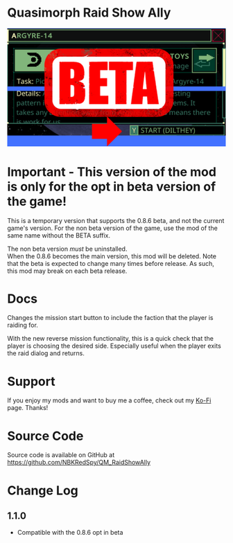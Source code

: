 # Quasimorph Raid Show Ally

![thumbnail icon](media/thumbnail.png)

# Important - This version of the mod is only for the opt in beta version of the game!

This is a temporary version that supports the 0.8.6 beta, and not the current game's version.
For the non beta version of the game, use the mod of the same name without the BETA suffix.

The non beta version *must* be uninstalled.  
When the 0.8.6 becomes the main version, this mod will be deleted.
Note that the beta is expected to change many times before release.
As such, this mod may break on each beta release.

# Docs


Changes the mission start button to include the faction that the player is raiding for.

With the new reverse mission functionality, this is a quick check that the player is choosing the desired side.  Especially useful when the player exits the raid dialog and returns.


# Support
If you enjoy my mods and want to buy me a coffee, check out my [Ko-Fi](https://ko-fi.com/nbkredspy71915) page.
Thanks!

# Source Code
Source code is available on GitHub at https://github.com/NBKRedSpy/QM_RaidShowAlly

# Change Log

## 1.1.0
* Compatible with the 0.8.6 opt in beta 
